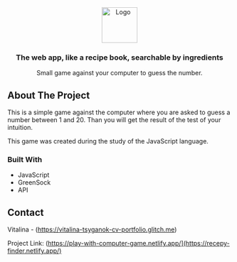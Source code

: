 <div align="center">
  <a href="https://github.com/othneildrew/Best-README-Template">
    <img src="https://images.unsplash.com/photo-1711994872181-1e112e5e18e0?q=80&w=2730&auto=format&fit=crop&ixlib=rb-4.0.3&ixid=M3wxMjA3fDB8MHxwaG90by1wYWdlfHx8fGVufDB8fHx8fA%3D%3D" alt="Logo" width="80" height="80">
  </a>

  <h3 align="center">The web app, like a recipe book, searchable by ingredients</h3>

  <p align="center">
    Small game against your computer to guess the number.
  </p>
</div>

<!-- ABOUT THE PROJECT -->
## About The Project

This is a simple game against the computer where you are asked to guess a number between 1 and 20. Than you will get the result of the test of your intuition.

This game was created during the study of the JavaScript language.


### Built With

* JavaScript
* GreenSock
* API


<!-- CONTACT -->
## Contact

Vitalina - (https://vitalina-tsyganok-cv-portfolio.glitch.me)

Project Link: (https://play-with-computer-game.netlify.app/](https://recepy-finder.netlify.app/)

